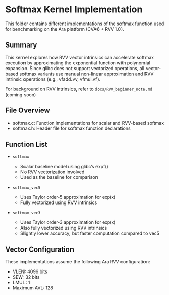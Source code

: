 # Softmax Kernel Implementation
This folder contains different implementations of the softmax function used for benchmarking on the Ara platform (CVA6 + RVV 1.0).

## Summary
This kernel explores how RVV vector intrinsics can accelerate softmax execution by approximating the exponential function with polynomial expansion. Since glibc does not support vectorized operations, all vector-based softmax variants use manual non-linear approximation and RVV intrinsic operations (e.g., vfadd.vv, vfmul.vf).

For background on RVV intrinsics, refer to `docs/RVV_beginner_note.md` (coming soon)

## File Overview
- softmax.c: Function implementations for scalar and RVV-based softmax
- softmax.h: Header file for softmax function declarations

## Function List
- `softmax`
  - Scalar baseline model using glibc’s expf()
  - No RVV vectorization involved
  - Used as the baseline for comparison

- `softmax_vec5`
  - Uses Taylor order-5 approximation for exp(x)
  - Fully vectorized using RVV intrinsics

- `softmax_vec3`
  - Uses Taylor order-3 approximation for exp(x)
  - Also fully vectorized using RVV intrinsics
  - Slightly lower accuracy, but faster computation compared to vec5

## Vector Configuration
These implementations assume the following Ara RVV configuration:
- VLEN: 4096 bits
- SEW: 32 bits
- LMUL: 1
- Maximum AVL: 128
